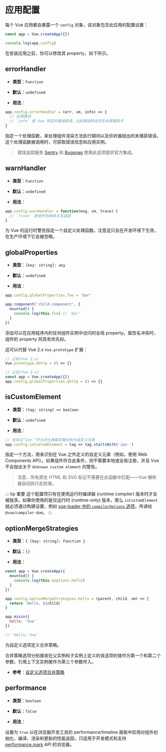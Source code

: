 # 应用配置

每个 Vue 应用都会暴露一个 `config` 对象，该对象包含此应用的配置设置：

```js
const app = Vue.createApp({})

console.log(app.config)
```

在安装应用之前，你可以修改其 property，如下所示。

## errorHandler

- **类型**：`Function`

- **默认**：`undefined`

- **用法**：

```js
app.config.errorHandler = (err, vm, info) => {
  // 处理错误
  // `info` 是 Vue 特定的错误信息，比如错误所在的生命周期钩子
}
```

指定一个处理函数，来处理组件渲染方法执行期间以及侦听器抛出的未捕获错误。这个处理函数被调用时，可获取错误信息和应用实例。

> 错误追踪服务 [Sentry](https://sentry.io/for/vue/) 和 [Bugsnag](https://docs.bugsnag.com/platforms/browsers/vue/) 使用此选项提供官方集成。

## warnHandler

- **类型**：`Function`

- **默认**：`undefined`

- **用法**：

```js
app.config.warnHandler = function(msg, vm, trace) {
  // `trace` 是组件的继承关系追踪
}
```

为 Vue 的运行时警告指定一个自定义处理函数。注意这只会在开发环境下生效，在生产环境下它会被忽略。

## globalProperties

- **类型**：`[key: string]: any`

- **默认**：`undefined`

- **用法**：

```js
app.config.globalProperties.foo = 'bar'

app.component('child-component', {
  mounted() {
    console.log(this.foo) // 'bar'
  }
})
```

添加可以在应用程序内的任何组件实例中访问的全局 property。属性名冲突时，组件的 property 将具有优先权。

这可以代替 Vue 2.x `Vue.prototype` 扩展：

```js
// 之前(Vue 2.x)
Vue.prototype.$http = () => {}

// 之后(Vue 3.x)
const app = Vue.createApp({})
app.config.globalProperties.$http = () => {}
```

## isCustomElement

- **类型**：`(tag: string) => boolean`

- **默认**：`undefined`

- **用法**：

```js
// 任何以“ion-”开头的元素都将被识别为自定义元素
app.config.isCustomElement = tag => tag.startsWith('ion-')
```

指定一个方法，用来识别在 Vue 之外定义的自定义元素（例如，使用 Web Components API）。如果组件符合此条件，则不需要本地或全局注册，并且 Vue 不会抛出关于 `Unknown custom element` 的警告。

> 注意，所有原生 HTML 和 SVG 标记不需要在此函数中匹配——Vue 解析器自动执行此检查。

::: tip 重要
这个配置项只有在使用运行时编译器 (runtime compiler) 版本时才会被独享。如果你使用的是仅运行时 (runtime-only) 版本，那么 `isCustomElement` 就必须通过构建设置，例如 [vue-loader 中的 `compilerOptions` 选项](https://vue-loader.vuejs.org/options.html#compileroptions)，传递给 `@vue/compiler-dom`。
:::

## optionMergeStrategies

- **类型**：`{ [key: string]: Function }`

- **默认**：`{}`

- **用法**：

```js
const app = Vue.createApp({
  mounted() {
    console.log(this.$options.hello)
  }
})

app.config.optionMergeStrategies.hello = (parent, child, vm) => {
  return `Hello, ${child}`
}

app.mixin({
  hello: 'Vue'
})

// 'Hello, Vue'
```

为自定义选项定义合并策略。

合并策略选项分别接收在父实例和子实例上定义的该选项的值作为第一个和第二个参数，引用上下文实例被作为第三个参数传入。

- **参考**：[自定义选项合并策略](../guide/mixins.html#自定义选项合并策略)

## performance

- **类型**：`boolean`

- **默认**：`false`

- **用法**：

设置为 `true` 以在浏览器开发工具的 performance/timeline 面板中启用对组件初始化、编译、渲染和更新的性能追踪。只适用于开发模式和支持 [performance.mark](https://developer.mozilla.org/en-US/docs/Web/API/Performance/mark) API 的浏览器。
